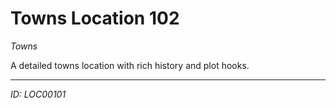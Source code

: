 # Towns Location 102

*Towns*

A detailed towns location with rich history and plot hooks.

---
*ID: LOC00101*